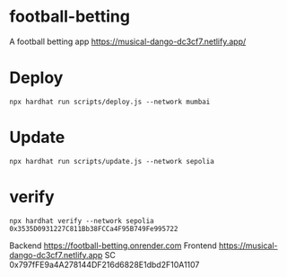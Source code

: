 # football-betting

A football betting app https://musical-dango-dc3cf7.netlify.app/

# Deploy

```
npx hardhat run scripts/deploy.js --network mumbai
```

# Update

```
npx hardhat run scripts/update.js --network sepolia
```

# verify

```
npx hardhat verify --network sepolia 0x3535D0931227C811Bb38FCCa4F95B749Fe995722
```

Backend
https://football-betting.onrender.com
Frontend
https://musical-dango-dc3cf7.netlify.app
SC
0x797fFE9a4A278144DF216d6828E1dbd2F10A1107
